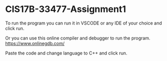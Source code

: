 # CIS17B-33477-Assignment1

To run the program you can run it in VSCODE or any IDE of your choice and click run.

Or you can use this online compiler and debugger to run the program. https://www.onlinegdb.com/

Paste the code and change language to C++ and click run.
